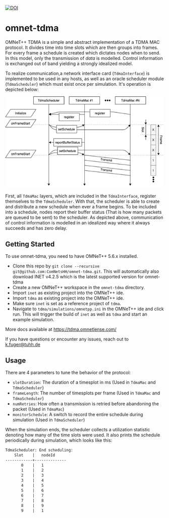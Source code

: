 [![DOI](https://zenodo.org/badge/397504015.svg)](https://zenodo.org/badge/latestdoi/397504015)

# omnet-tdma
OMNeT++ TDMA is a simple and abstract implementation of a TDMA MAC protocol. It divides time into time slots which are then groups into frames. For every frame a schedule is created which dictates nodes when to send. In this model, only the transmission of *data* is modelled. Control information is exchanged out of band yielding a strongly idealized model. 

To realize communication,a network interface card (`TdmaInterface`) is implemented to be used in any hosts, as well as an oracle scheduler module (`TdmaScheduler`) which must exist once per simulation. It's operation is depicted below:

![alt text](./tdma/doc/img/TDMA-Schema.png)

First, all `TdmaMac` layers, which are included in the `TdmaInterface`, register themselves to the `TdmaScheduler`. With that, the scheduler is able to create and distribute a new schedule when ever a frame begins. To be included into a schedule, nodes report their buffer status (That is how many packets are queued to be sent) to the scheduler. As depicted above, communication of control information is modelled in an idealized way where it always succeeds and has zero delay.

## Getting Started
To use omnet-tdma, you need to have OMNeT++ 5.6.x installed.
- Clone this repo by `git clone --recursive git@github.com:ComNetsHH/omnet-tdma.git`. This will automatically also download INET v4.2.5 which is the latest supported version for omnet-tdma
- Create a new OMNeT++ workspace in the `omnet-tdma` directory.
- Import `inet` as existing project into the OMNeT++ ide.
- Import `tdma` as existing project into the OMNeT++ ide.
- Make sure `inet` is set as a reference project of `tdma`.
- Navigate to `tdma/simulations/omnetpp.ini` in the OMNeT++ ide and click run. This will trigger the build of `inet` as well as `tdma` and start an example simulation.


More docs available at https://tdma.omnetlense.com/

If you have questions or encounter any issues, reach out to k.fuger@tuhh.de

## Usage 
There are 4 parameters to tune the behavior of the protocol:
- `slotDuration`: The duration of a timesplot in ms (Used in `TdmaMac` and `TdmaScheduler`)
- `frameLength`: The number of timesplots per frame (Used in `TdmaMac` and `TdmaScheduler`)
- `numRetries`: How often a transmission is retried before abandoning the packet (Used in `TdmaMac`)
- `monitorSchedule`: A switch to record the entire schedule during simulation (Used in `TdmaScheduler`)

When the simulation ends, the scheduler collects a utilization statistic denoting how many of the time slots were used.
It also prints the schedule periodically during simulation, which looks like this:
```
TdmaScheduler: End scheduling:
    Slot    |   nodeId
------------+--------------
       0    |   1
       1    |   2
       2    |   3
       3    |   4
       4    |   5
       5    |   6
       6    |   7
       7    |   8
       8    |   9
       9    |   1
```

